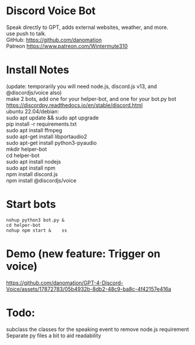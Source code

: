 # Discord Voice Bot
  Speak directly to GPT, adds external websites, weather, and more.  
  use push to talk.  
  GitHub: https://github.com/danomation  
  Patreon https://www.patreon.com/Wintermute310  
  
# Install Notes
(update: temporarily you will need node.js, discord.js v13, and @discordjs/voice also)  
make 2 bots, add one for your helper-bot, and one for your bot.py bot    
https://discordpy.readthedocs.io/en/stable/discord.html     
ubuntu 22.04/debian:  
        sudo apt update && sudo apt upgrade  
        pip install -r requirements.txt    
        sudo apt install ffmpeg    
        sudo apt-get install libportaudio2  
        sudo apt-get install python3-pyaudio       
        mkdir helper-bot    
        cd helper-bot    
        sudo apt install nodejs    
        sudo apt install npm    
        npm install discord.js    
        npm install @discordjs/voice    
        
# Start bots
    nohup python3 bot.py &    
    cd helper-bot    
    nohup npm start &    ss

# Demo (new feature: Trigger on voice)


https://github.com/danomation/GPT-4-Discord-Voice/assets/17872783/05b4932b-8db2-48c9-ba8c-4f42157e416a


# Todo:    
subclass the classes for the speaking event to remove node.js requirement  
Separate py files a bit to aid readability

